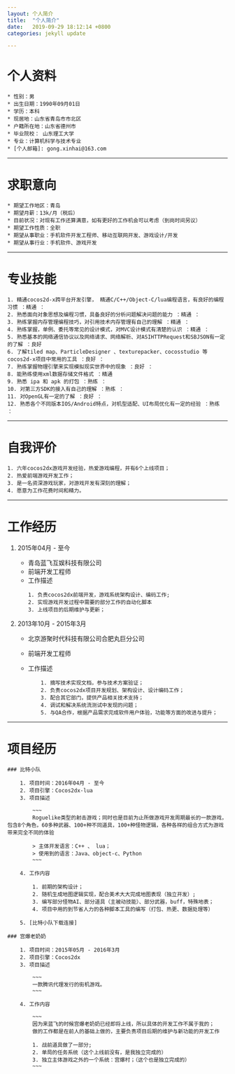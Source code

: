 ```yaml
---
layout: 个人简介
title:  "个人简介"
date:   2019-09-29 18:12:14 +0800
categories: jekyll update

---
```

# 个人资料

	* 性别：男
	* 出生日期：1990年09月01日
	* 学历：本科
	* 现居地：山东省青岛市市北区
	* 户籍所在地：山东省德州市
	* 毕业院校： 山东理工大学 
	* 专业：计算机科学与技术专业
	* [个人邮箱]: gong.xinhai@163.com

---
# 求职意向

	* 期望工作地区：青岛
	* 期望月薪：13k/月（税后）
	* 目前状况：对现有工作还算满意，如有更好的工作机会可以考虑（到岗时间另议）
	* 期望工作性质：全职
	* 期望从事职业：手机软件开发工程师、移动互联网开发、游戏设计/开发
	* 期望从事行业：手机软件、游戏开发

---
# 专业技能

	1. 精通cocos2d-x跨平台开发引擎， 精通C/C++/Object-C/lua编程语言，有良好的编程习惯 ：精通 ：
	2. 熟悉面向对象思想及编程习惯，具备良好的分析问题解决问题的能力 ：精通 ：
	3. 熟练掌握内存管理编程技巧，对引用技术内存管理有自己的理解 ：精通 ：
	4. 熟练掌握，单例、委托等常见的设计模式，对MVC设计模式有清楚的认识 ：精通 ：
	5. 熟悉基本的网络通信协议以及网络请求、网络解析、对ASIHTTPRequest和SBJSON有一定的了解 ：良好 
	6. 了解tiled map、ParticleDesigner 、texturepacker、cocosstudio 等cocos2d-x项目中常用的工具 ：良好 ：
	7. 熟练掌握物理引擎来实现模拟现实世界中的现象 ：良好 ：
	8. 能熟练使用xml数据存储文件格式 ：精通
	9. 熟悉 ipa 和 apk 的打包 ：熟练 ：
	10. 对第三方SDK的接入有自己的理解 ：熟练 ：
	11. 对OpenGL有一定的了解 ：良好 ：
	12. 熟悉各个不同版本IOS/Android特点，对机型适配、UI布局优化有一定的经验 ：熟练 ：

---
# 自我评价

	1. 六年cocos2dx游戏开发经验，热爱游戏编程，并有6个上线项目；
	2. 热爱前端游戏开发工作；
	3. 是一名资深游戏玩家，对游戏开发有深刻的理解；
	4. 愿意为工作花费时间和精力。

---
# 工作经历

1. 2015年04月 - 至今

	* 青岛蓝飞互娱科技有限公司
	* 前端开发工程师
	* 工作描述
		~~~
		1. 负责cocos2dx前端开发，游戏系统架构设计、编码工作;
		2. 实现游戏开发过程中需要的部分工作的自动化脚本
		3. 上线项目的后期维护与更新； 
		~~~

2. 2013年10月 - 2015年3月

	* 北京游聚时代科技有限公司合肥丸巨分公司
	* 前端开发工程师
	* 工作描述

		~~~
			1. 摘写技术实现文档，参与技术方案验证；
			2. 负责cocos2dx项目开发规划、架构设计、设计编码工作；
			3. 配合其它部门，提供产品相关技术支持；
			4. 调试和解决系统流测试中发现的问题；
			5. 与QA合作，根据产品需求完成软件用户体验，功能等方面的改进与提升； 
		~~~

---
# 项目经历

	### 比特小队

		1. 项目时间：2016年04月 - 至今
		2. 项目引擎：Cocos2dx-lua
		3. 项目描述

			~~~
			Roguelike类型的射击游戏；同时也是目前为止所做游戏开发周期最长的一款游戏，包含8个角色，60多种武器、100+种不同道具，100+种怪物逻辑，各种各样的组合方式为游戏带来完全不同的体验
 
			> 主体开发语言：C++ 、 lua；
			> 使用到的语言：Java、object-c、Python 
			~~~

		4. 工作内容

			1. 前期的架构设计；
			2. 随机生成地图逻辑实现，配合美术大大完成地图表现（独立开发）;
			3. 编写部分怪物AI、部分道具（主被动技能）、部分武器，buff，特殊地表；
			4. 项目中用的到节省人力的各种脚本工具的编写（打包、热更、数据处理等）

		5. [比特小队下载连接]
	
	### 宫爆老奶奶
	
		1. 项目时间：2015年05月 - 2016年3月
		2. 项目引擎：Cocos2dx
		3. 项目描述
			
			~~~
			一款腾讯代理发行的街机游戏。
			~~~

		4. 工作内容

			~~~
			因为来蓝飞的时候宫爆老奶奶已经即将上线，所以具体的开发工作不属于我的；
			做的工作都是在前人的基础上做的，主要负责项目后期的维护与新功能的开发工作

			1. 战前道具做了一部分;
			2. 单局的任务系统（这个上线前没有，是我独立完成的）
			3. 独立主体游戏之外的一个系统：宫爆村；（这个也是独立完成的）
			~~~


[比特小队下载连接]: https://www.taptap.com/app/23452 
